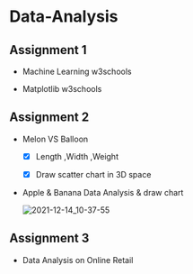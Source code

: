 # Data-Analysis

## Assignment 1

  - Machine Learning w3schools

  - Matplotlib w3schools


## Assignment 2

  - Melon VS Balloon

    - [x] Length ,Width ,Weight

    - [x] Draw scatter chart in 3D space

  - Apple & Banana Data Analysis & draw chart


    ![2021-12-14_10-37-55](https://user-images.githubusercontent.com/88143329/145950961-35b34709-7d13-44a7-a9c6-bedc68da8b55.png)
    
    
## Assignment 3

  - Data Analysis on Online Retail

